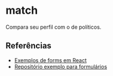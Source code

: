 # match
Compara seu perfil com o de políticos.

## Referências
- [Exemplos de forms em React](https://reactjsexample.com/an-example-of-a-schema-based-form-system-for-react/)
- [Repositório exemplo para formulários](https://github.com/taniarascia/react-advanced-form?ref=reactjsexample.com)